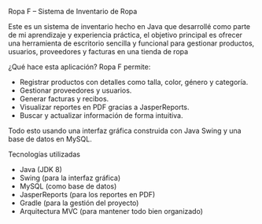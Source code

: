 Ropa F – Sistema de Inventario de Ropa
 
Este es un sistema de inventario hecho en Java que desarrollé como parte de mi aprendizaje y experiencia práctica, el objetivo principal es ofrecer una herramienta de escritorio sencilla y funcional para gestionar productos, usuarios, proveedores y facturas en una tienda de ropa

¿Qué hace esta aplicación?
Ropa F permite:

- Registrar productos con detalles como talla, color, género y categoría.  
- Gestionar proveedores y usuarios.  
- Generar facturas y recibos.  
- Visualizar reportes en PDF gracias a JasperReports.  
- Buscar y actualizar información de forma intuitiva.

Todo esto usando una interfaz gráfica construida con Java Swing y una base de datos en MySQL.

Tecnologías utilizadas

- Java (JDK 8)
- Swing (para la interfaz gráfica)
- MySQL (como base de datos)
- JasperReports (para los reportes en PDF)
- Gradle (para la gestión del proyecto)
- Arquitectura MVC (para mantener todo bien organizado)
